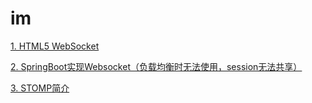 # im
[1. HTML5 WebSocket](https://github.com/lk6678979/im/blob/master/WebSocket.md)  

[2. SpringBoot实现Websocket（负载均衡时无法使用，session无法共享）](https://github.com/lk6678979/im/tree/master/boot-websocket)  

[3. STOMP简介](https://github.com/lk6678979/im/blob/master/STOMP.md)  



